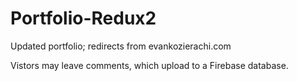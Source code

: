 # Portfolio-Redux2

Updated portfolio; redirects from evankozierachi.com

Vistors may leave comments, which upload to a Firebase database. 
